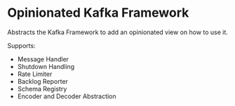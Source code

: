 # Opinionated Kafka Framework

Abstracts the Kafka Framework to add an opinionated view on how to use it.

Supports:
- Message Handler
- Shutdown Handling
- Rate Limiter
- Backlog Reporter
- Schema Registry
- Encoder and Decoder Abstraction
